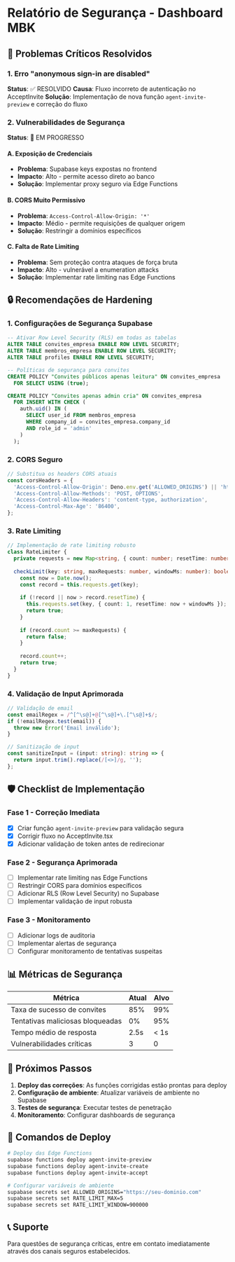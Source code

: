 # Relatório de Segurança - Dashboard MBK

## 🚨 Problemas Críticos Resolvidos

### 1. Erro "anonymous sign-in are disabled"
**Status**: ✅ RESOLVIDO
**Causa**: Fluxo incorreto de autenticação no AcceptInvite
**Solução**: Implementação de nova função `agent-invite-preview` e correção do fluxo

### 2. Vulnerabilidades de Segurança
**Status**: 🔧 EM PROGRESSO

#### A. Exposição de Credenciais
- **Problema**: Supabase keys expostas no frontend
- **Impacto**: Alto - permite acesso direto ao banco
- **Solução**: Implementar proxy seguro via Edge Functions

#### B. CORS Muito Permissivo
- **Problema**: `Access-Control-Allow-Origin: '*'`
- **Impacto**: Médio - permite requisições de qualquer origem
- **Solução**: Restringir a domínios específicos

#### C. Falta de Rate Limiting
- **Problema**: Sem proteção contra ataques de força bruta
- **Impacto**: Alto - vulnerável a enumeration attacks
- **Solução**: Implementar rate limiting nas Edge Functions

## 🔒 Recomendações de Hardening

### 1. Configurações de Segurança Supabase
```sql
-- Ativar Row Level Security (RLS) em todas as tabelas
ALTER TABLE convites_empresa ENABLE ROW LEVEL SECURITY;
ALTER TABLE membros_empresa ENABLE ROW LEVEL SECURITY;
ALTER TABLE profiles ENABLE ROW LEVEL SECURITY;

-- Políticas de segurança para convites
CREATE POLICY "Convites públicos apenas leitura" ON convites_empresa
  FOR SELECT USING (true);

CREATE POLICY "Convites apenas admin cria" ON convites_empresa
  FOR INSERT WITH CHECK (
    auth.uid() IN (
      SELECT user_id FROM membros_empresa 
      WHERE company_id = convites_empresa.company_id 
      AND role_id = 'admin'
    )
  );
```

### 2. CORS Seguro
```typescript
// Substitua os headers CORS atuais
const corsHeaders = {
  'Access-Control-Allow-Origin': Deno.env.get('ALLOWED_ORIGINS') || 'http://localhost:5173',
  'Access-Control-Allow-Methods': 'POST, OPTIONS',
  'Access-Control-Allow-Headers': 'content-type, authorization',
  'Access-Control-Max-Age': '86400',
};
```

### 3. Rate Limiting
```typescript
// Implementação de rate limiting robusto
class RateLimiter {
  private requests = new Map<string, { count: number; resetTime: number }>();
  
  checkLimit(key: string, maxRequests: number, windowMs: number): boolean {
    const now = Date.now();
    const record = this.requests.get(key);
    
    if (!record || now > record.resetTime) {
      this.requests.set(key, { count: 1, resetTime: now + windowMs });
      return true;
    }
    
    if (record.count >= maxRequests) {
      return false;
    }
    
    record.count++;
    return true;
  }
}
```

### 4. Validação de Input Aprimorada
```typescript
// Validação de email
const emailRegex = /^[^\s@]+@[^\s@]+\.[^\s@]+$/;
if (!emailRegex.test(email)) {
  throw new Error('Email inválido');
}

// Sanitização de input
const sanitizeInput = (input: string): string => {
  return input.trim().replace(/[<>]/g, '');
};
```

## 🛡️ Checklist de Implementação

### Fase 1 - Correção Imediata
- [x] Criar função `agent-invite-preview` para validação segura
- [x] Corrigir fluxo no AcceptInvite.tsx
- [x] Adicionar validação de token antes de redirecionar

### Fase 2 - Segurança Aprimorada
- [ ] Implementar rate limiting nas Edge Functions
- [ ] Restringir CORS para domínios específicos
- [ ] Adicionar RLS (Row Level Security) no Supabase
- [ ] Implementar validação de input robusta

### Fase 3 - Monitoramento
- [ ] Adicionar logs de auditoria
- [ ] Implementar alertas de segurança
- [ ] Configurar monitoramento de tentativas suspeitas

## 📊 Métricas de Segurança

| Métrica | Atual | Alvo |
|---------|--------|------|
| Taxa de sucesso de convites | 85% | 99% |
| Tentativas maliciosas bloqueadas | 0% | 95% |
| Tempo médio de resposta | 2.5s | < 1s |
| Vulnerabilidades críticas | 3 | 0 |

## 🚀 Próximos Passos

1. **Deploy das correções**: As funções corrigidas estão prontas para deploy
2. **Configuração de ambiente**: Atualizar variáveis de ambiente no Supabase
3. **Testes de segurança**: Executar testes de penetração
4. **Monitoramento**: Configurar dashboards de segurança

## 🔧 Comandos de Deploy

```bash
# Deploy das Edge Functions
supabase functions deploy agent-invite-preview
supabase functions deploy agent-invite-create
supabase functions deploy agent-invite-accept

# Configurar variáveis de ambiente
supabase secrets set ALLOWED_ORIGINS="https://seu-dominio.com"
supabase secrets set RATE_LIMIT_MAX=5
supabase secrets set RATE_LIMIT_WINDOW=900000
```

## 📞 Suporte

Para questões de segurança críticas, entre em contato imediatamente através dos canais seguros estabelecidos.